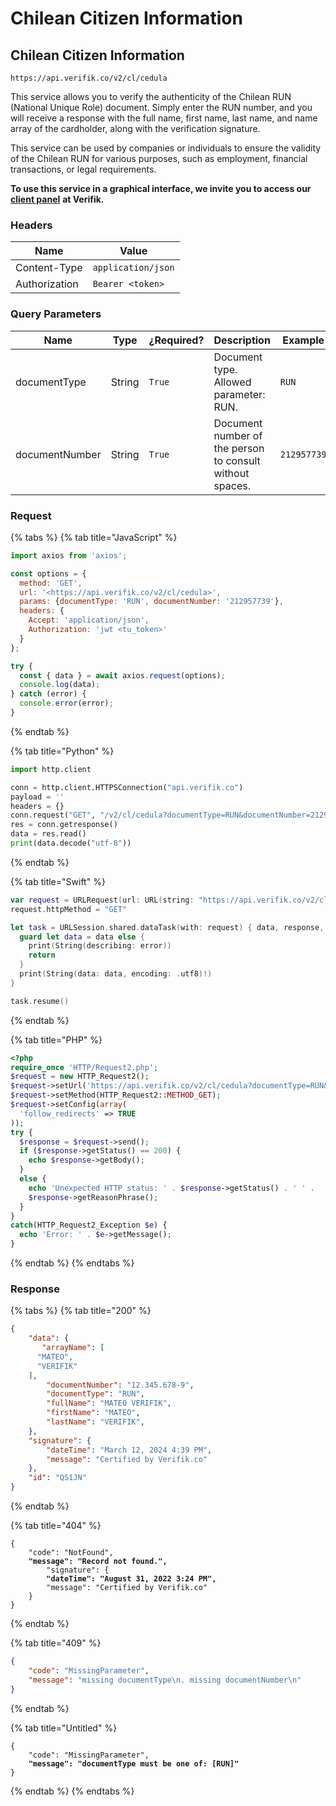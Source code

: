 # Chilean Citizen Information

## Chilean Citizen Information

```
https://api.verifik.co/v2/cl/cedula
```

This service allows you to verify the authenticity of the Chilean RUN (National Unique Role) document. Simply enter the RUN number, and you will receive a response with the full name, first name, last name, and name array of the cardholder, along with the verification signature.

This service can be used by companies or individuals to ensure the validity of the Chilean RUN for various purposes, such as employment, financial transactions, or legal requirements.

**To use this service in a graphical interface, we invite you to access our** [**client panel**](https://app.verifik.co/data/api/All/1) **at Verifik.**

### **Headers**

| Name          | Value              |
| ------------- | ------------------ |
| Content-Type  | `application/json` |
| Authorization | `Bearer <token>`   |

### **Query Parameters**

<table><thead><tr><th width="187">Name</th><th width="78">Type</th><th width="117">¿Required?</th><th width="231">Description</th><th>Example</th></tr></thead><tbody><tr><td>documentType</td><td>String</td><td><code>True</code></td><td>Document type. Allowed parameter: RUN.</td><td><code>RUN</code></td></tr><tr><td>documentNumber</td><td>String</td><td><code>True</code></td><td>Document number of the person to consult without spaces.</td><td><code>212957739</code></td></tr></tbody></table>

### **Request**

{% tabs %}
{% tab title="JavaScript" %}

```javascript
import axios from 'axios';

const options = {
  method: 'GET',
  url: '<https://api.verifik.co/v2/cl/cedula>',
  params: {documentType: 'RUN', documentNumber: '212957739'},
  headers: {
    Accept: 'application/json',
    Authorization: 'jwt <tu_token>'
  }
};

try {
  const { data } = await axios.request(options);
  console.log(data);
} catch (error) {
  console.error(error);
}
```

{% endtab %}

{% tab title="Python" %}

```python
import http.client

conn = http.client.HTTPSConnection("api.verifik.co")
payload = ''
headers = {}
conn.request("GET", "/v2/cl/cedula?documentType=RUN&documentNumber=212957739", payload, headers)
res = conn.getresponse()
data = res.read()
print(data.decode("utf-8"))
```

{% endtab %}

{% tab title="Swift" %}

```swift
var request = URLRequest(url: URL(string: "https://api.verifik.co/v2/cl/cedula?documentType=RUN&documentNumber=212957739")!,timeoutInterval: Double.infinity)
request.httpMethod = "GET"

let task = URLSession.shared.dataTask(with: request) { data, response, error in 
  guard let data = data else {
    print(String(describing: error))
    return
  }
  print(String(data: data, encoding: .utf8)!)
}

task.resume()

```

{% endtab %}

{% tab title="PHP" %}

```php
<?php
require_once 'HTTP/Request2.php';
$request = new HTTP_Request2();
$request->setUrl('https://api.verifik.co/v2/cl/cedula?documentType=RUN&documentNumber=212957739');
$request->setMethod(HTTP_Request2::METHOD_GET);
$request->setConfig(array(
  'follow_redirects' => TRUE
));
try {
  $response = $request->send();
  if ($response->getStatus() == 200) {
    echo $response->getBody();
  }
  else {
    echo 'Unexpected HTTP status: ' . $response->getStatus() . ' ' .
    $response->getReasonPhrase();
  }
}
catch(HTTP_Request2_Exception $e) {
  echo 'Error: ' . $e->getMessage();
}
```

{% endtab %}
{% endtabs %}

### **Response**

{% tabs %}
{% tab title="200" %}

```json
{
    "data": {
       "arrayName": [
      "MATEO",
      "VERIFIK"
    ],
        "documentNumber": "12.345.678-9",
        "documentType": "RUN",
        "fullName": "MATEO VERIFIK",
        "firstName": "MATEO",
        "lastName": "VERIFIK",
    },
    "signature": {
        "dateTime": "March 12, 2024 4:39 PM",
        "message": "Certified by Verifik.co"
    },
    "id": "QS1JN"
}
```

{% endtab %}

{% tab title="404" %}

<pre class="language-json"><code class="lang-json">{
    "code": "NotFound",
<strong>    "message": "Record not found.",
</strong>        "signature": {
<strong>        "dateTime": "August 31, 2022 3:24 PM",
</strong>        "message": "Certified by Verifik.co"
    }
}
</code></pre>

{% endtab %}

{% tab title="409" %}

```json
{
    "code": "MissingParameter",
    "message": "missing documentType\n. missing documentNumber\n"
}
```

{% endtab %}

{% tab title="Untitled" %}

<pre class="language-json"><code class="lang-json">{
    "code": "MissingParameter",
<strong>    "message": "documentType must be one of: [RUN]"
</strong>}
</code></pre>

{% endtab %}
{% endtabs %}
